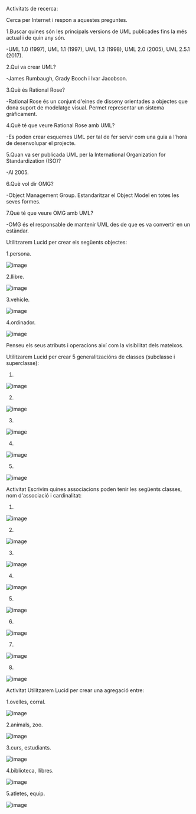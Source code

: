 Activitats de recerca:

Cerca per Internet i respon a aquestes preguntes.

1.Buscar quines són les principals versions de UML publicades fins la més actual i de quin any són.

-UML 1.0 (1997), UML 1.1 (1997), UML 1.3 (1998), UML 2.0 (2005), UML 2.5.1 (2017).

2.Qui va crear UML?

-James Rumbaugh, Grady Booch i Ivar Jacobson.

3.Què és Rational Rose?

-Rational Rose és un conjunt d'eines de disseny orientades a objectes que dona suport de modelatge visual. Permet representar un sistema gràficament.

4.Què té que veure Rational Rose amb UML?

-Es poden crear esquemes UML per tal de fer servir com una guia a l'hora de desenvolupar el projecte.

5.Quan va ser publicada UML per la International Organization for Standardization (ISO)?

-Al 2005.

6.Què vol dir OMG?

-Object Management Group. Estandaritzar el Object Model en totes les seves formes.

7.Què té que veure OMG amb UML?

-OMG és el responsable de mantenir UML des de que es va convertir en un estàndar.


Utilitzarem Lucid per crear els següents objectes:

1.persona.

![image](https://user-images.githubusercontent.com/113586080/222089225-5fff89f0-a18e-4336-ab9f-ed8b4c4d216b.png)

2.llibre.

![image](https://user-images.githubusercontent.com/113586080/222082180-b6b7751b-466a-4b6c-a88f-13894f6a6cb1.png)

3.vehicle.

![image](https://user-images.githubusercontent.com/113586080/222088633-0c161db4-a2d4-4379-ab0b-4534c9804a76.png)

4.ordinador.

![image](https://user-images.githubusercontent.com/113586080/222082302-8711da13-b9fb-4ce6-a0f8-6f2bd0e4d876.png)

Penseu els seus atributs i operacions així com la visibilitat dels mateixos.

Utilitzarem Lucid per crear 5 generalitzacións de classes (subclasse i superclasse):

1.

![image](https://user-images.githubusercontent.com/113586080/222087837-f427bbfe-8746-435a-9076-987cfdff4cb6.png)

2.

![image](https://user-images.githubusercontent.com/113586080/222088401-52809af6-6acc-4cb5-af76-10e7f58933bb.png)

3.

![image](https://user-images.githubusercontent.com/113586080/222088728-c03bf65d-ff5e-40da-91a3-a3b51de391e0.png)

4.

![image](https://user-images.githubusercontent.com/113586080/222089034-752e5a8a-0a72-45e5-ab0e-2edf00d3ba91.png)

5.

![image](https://user-images.githubusercontent.com/113586080/222089538-9d6241a9-14d3-45b6-a2d3-4ad1374e8bfe.png)

Activitat
Escrivim quines associacions poden tenir les següents classes, nom d'associació i cardinalitat:

1.

![image](https://user-images.githubusercontent.com/113586080/225237099-5e609a41-e71a-49a7-a90a-3c651111875d.png)

2.

![image](https://user-images.githubusercontent.com/113586080/225237158-1a6ccf8c-221f-4a16-9533-3238cef52185.png)

3.

![image](https://user-images.githubusercontent.com/113586080/225237203-b27731fe-e969-4012-b3f2-ae2c073358c9.png)

4.

![image](https://user-images.githubusercontent.com/113586080/225237249-50b0d79d-59c5-4084-b3a2-157ffb518832.png)

5.

![image](https://user-images.githubusercontent.com/113586080/225237297-c4df2146-0904-4fef-9b6b-d35a41b55646.png)

6.

![image](https://user-images.githubusercontent.com/113586080/225237325-7ef85307-d253-4607-bc62-2b56b69f4aaf.png)

7.

![image](https://user-images.githubusercontent.com/113586080/225237351-4c3d1979-0dcf-4fbe-9f83-f8e3c6c6b1a0.png)

8.

![image](https://user-images.githubusercontent.com/113586080/225237403-a0ac54d3-fce3-4a0a-9c5e-be1d3ce2185d.png)

Activitat
Utilitzarem Lucid per crear una agregació entre:

1.ovelles, corral.

![image](https://user-images.githubusercontent.com/113586080/225243485-7326fcb4-bad1-4b6d-866b-45afb03f90f9.png)

2.animals, zoo.

![image](https://user-images.githubusercontent.com/113586080/225243521-66eab4ec-0049-45b6-b7f3-dbe9aa767789.png)

3.curs, estudiants.

![image](https://user-images.githubusercontent.com/113586080/225243591-cbc8e51d-a7d4-445f-93ee-00fb7ac25187.png)

4.biblioteca, llibres.

![image](https://user-images.githubusercontent.com/113586080/225243642-0a66d486-172c-4829-92a3-c30d320318f2.png)

5.atletes, equip.

![image](https://user-images.githubusercontent.com/113586080/225243677-5c79f217-259c-47fe-bf6d-3f509df1d9f7.png)
